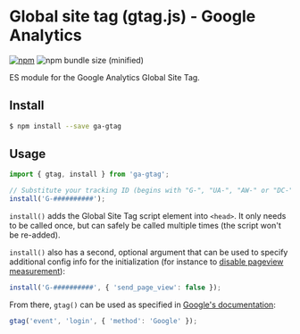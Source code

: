 # Global site tag (gtag.js) - Google Analytics
[![npm](https://img.shields.io/npm/v/ga-gtag.svg)](https://www.npmjs.com/package/ga-gtag)
![npm bundle size (minified)](https://img.shields.io/bundlephobia/min/ga-gtag.svg)

ES module for the Google Analytics Global Site Tag.

## Install
```sh
$ npm install --save ga-gtag
```

## Usage
```js
import { gtag, install } from 'ga-gtag';

// Substitute your tracking ID (begins with "G-", "UA-", "AW-" or "DC-")
install('G-##########'); 
```
`install()` adds the Global Site Tag script element into `<head>`. It only needs to be called once, but can safely be called multiple times (the script won't be re-added).

`install()` also has a second, optional argument that can be used to specify additional config info for the initialization (for instance to [disable pageview measurement](https://developers.google.com/analytics/devguides/collection/ga4/views?technology=websites#disable_pageviews)):
```js
install('G-##########', { 'send_page_view': false });
```

From there, `gtag()` can be used as specified in [Google's documentation](https://developers.google.com/tag-platform/gtagjs/configure):
```js
gtag('event', 'login', { 'method': 'Google' });
```
